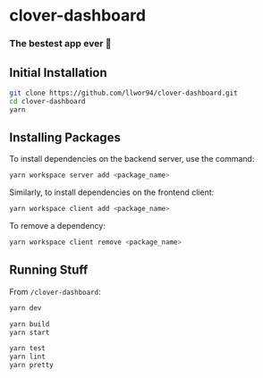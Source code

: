 # clover-dashboard

### The bestest app ever 🖤

## Initial Installation
```bash
git clone https://github.com/llwor94/clover-dashboard.git
cd clover-dashboard
yarn
```

## Installing Packages
To install dependencies on the backend server, use the command:

```bash
yarn workspace server add <package_name>
```

Similarly, to install dependencies on the frontend client:

```bash
yarn workspace client add <package_name>
```

To remove a dependency:

```bash
yarn workspace client remove <package_name>
```

## Running Stuff
From `/clover-dashboard`:

```bash
yarn dev
```

```bash
yarn build
yarn start
```

```bash
yarn test
yarn lint
yarn pretty
```